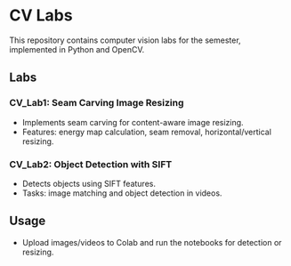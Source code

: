 # CV Labs

This repository contains computer vision labs for the semester, implemented in Python and OpenCV.

## Labs

### CV_Lab1: Seam Carving Image Resizing
- Implements seam carving for content-aware image resizing.
- Features: energy map calculation, seam removal, horizontal/vertical resizing.

### CV_Lab2: Object Detection with SIFT
- Detects objects using SIFT features.
- Tasks: image matching and object detection in videos.

## Usage
- Upload images/videos to Colab and run the notebooks for detection or resizing.
